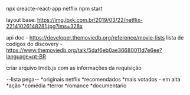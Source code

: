 npx creacte-react-app netflix
npm start

layout base: https://img.ibxk.com.br/2019/03/22/netflix-22141026148281.jpg?ims=328x

api doc - https://developer.themoviedb.org/reference/movie-lists
lista de codigos do discovery - https://www.themoviedb.org/talk/5daf6eb0ae36680011d7e6ee?language=pt-BR

criar arquivo tmdb.js com as informações da requisição

--lista pega--
*originais netflix
*recomendados
*mais votados - em alta
*ação
*comédia
*terror
*romance
*documentario